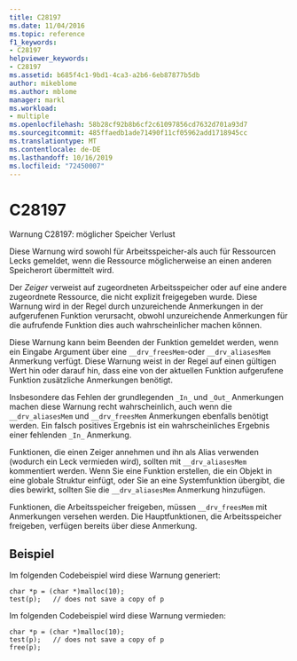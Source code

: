 ```yaml
---
title: C28197
ms.date: 11/04/2016
ms.topic: reference
f1_keywords:
- C28197
helpviewer_keywords:
- C28197
ms.assetid: b685f4c1-9bd1-4ca3-a2b6-6eb87877b5db
author: mikeblome
ms.author: mblome
manager: markl
ms.workload:
- multiple
ms.openlocfilehash: 58b28cf92b8b6cf2c61097856cd7632d701a93d7
ms.sourcegitcommit: 485ffaedb1ade71490f11cf05962add1718945cc
ms.translationtype: MT
ms.contentlocale: de-DE
ms.lasthandoff: 10/16/2019
ms.locfileid: "72450007"
---
```

# <a name="c28197"></a>C28197
Warnung C28197: möglicher Speicher Verlust

 Diese Warnung wird sowohl für Arbeitsspeicher-als auch für Ressourcen Lecks gemeldet, wenn die Ressource möglicherweise an einen anderen Speicherort übermittelt wird.

 Der *Zeiger* verweist auf zugeordneten Arbeitsspeicher oder auf eine andere zugeordnete Ressource, die nicht explizit freigegeben wurde. Diese Warnung wird in der Regel durch unzureichende Anmerkungen in der aufgerufenen Funktion verursacht, obwohl unzureichende Anmerkungen für die aufrufende Funktion dies auch wahrscheinlicher machen können.

 Diese Warnung kann beim Beenden der Funktion gemeldet werden, wenn ein Eingabe Argument über eine `__drv_freesMem`-oder `__drv_aliasesMem` Anmerkung verfügt. Diese Warnung weist in der Regel auf einen gültigen Wert hin oder darauf hin, dass eine von der aktuellen Funktion aufgerufene Funktion zusätzliche Anmerkungen benötigt.

 Insbesondere das Fehlen der grundlegenden `_In_` und `_Out_` Anmerkungen machen diese Warnung recht wahrscheinlich, auch wenn die `__drv_aliasesMem` und `__drv_freesMem` Anmerkungen ebenfalls benötigt werden. Ein falsch positives Ergebnis ist ein wahrscheinliches Ergebnis einer fehlenden `_In_` Anmerkung.

 Funktionen, die einen Zeiger annehmen und ihn als Alias verwenden (wodurch ein Leck vermieden wird), sollten mit `__drv_aliasesMem` kommentiert werden. Wenn Sie eine Funktion erstellen, die ein Objekt in eine globale Struktur einfügt, oder Sie an eine Systemfunktion übergibt, die dies bewirkt, sollten Sie die `__drv_aliasesMem` Anmerkung hinzufügen.

 Funktionen, die Arbeitsspeicher freigeben, müssen `__drv_freesMem` mit Anmerkungen versehen werden. Die Hauptfunktionen, die Arbeitsspeicher freigeben, verfügen bereits über diese Anmerkung.

## <a name="example"></a>Beispiel
 Im folgenden Codebeispiel wird diese Warnung generiert:

```
char *p = (char *)malloc(10);
test(p);   // does not save a copy of p
```

 Im folgenden Codebeispiel wird diese Warnung vermieden:

```
char *p = (char *)malloc(10);
test(p);   // does not save a copy of p
free(p);
```
